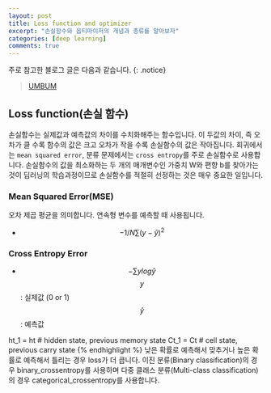 ```yaml
---
layout: post
title: Loss function and optimizer
excerpt: "손실함수와 옵티마이저의 개념과 종류를 알아보자"
categories: [deep learning]
comments: true
---
```


주로 참고한 블로그 글은 다음과 같습니다.
{: .notice}
 
 > [UMBUM](https://umbum.tistory.com/222)

## Loss function(손실 함수)
손실함수는 실제값과 예측값의 차이를 수치화해주는 함수입니다. 이 두값의 차이, 즉 오차가 클 수록 함수의 값은 크고 오차가 작을 수록 손실함수의 값은 작아집니다. 회귀에서는 `mean squared error`, 분류 문제에서는 `cross entropy`를 주로 손실함수로 사용합니다. 손실함수의 값을 최소화하는 두 개의 매개변수인 가중치 W와 편향 b를 찾아가는 것이 딥러닝의 학습과정이므로 손실함수를 적절히 선정하는 것은 매우 중요한 일입니다.

### Mean Squared Error(MSE)
오차 제곱 평균을 의미합니다. 연속형 변수를 예측할 때 사용됩니다.
* $$-1/N \sum (y-\hat{y})^2 $$

### Cross Entropy Error 

* $$-\sum ylog\hat{y} $$
$$y$$: 실제값 (0 or 1) 
$$\hat{y}$$ : 예측값

ht_1 = ht # hidden state, previous memory state Ct_1 = Ct # cell state, previous carry state {% endhighlight %}
낮은 확률로 예측해서 맞추거나 높은 확률로 예측해서 틀리는 경우 loss가 더 큽니다. 이진 분류(Binary classification)의 경우 binary_crossentropy를 사용하며 다중 클래스 분류(Multi-class classification)의 경우  categorical_crossentropy를 사용합니다. 

